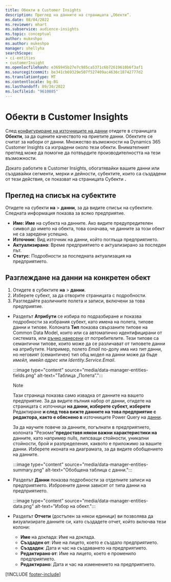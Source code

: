 ```yaml
---
title: Обекти в Customer Insights
description: Преглед на данните на страницата „Обекти“.
ms.date: 08/04/2022
ms.reviewer: mhart
ms.subservice: audience-insights
ms.topic: conceptual
author: mukeshpo
ms.author: mukeshpo
manager: shellyha
searchScope:
- ci-entities
- customerInsight
ms.openlocfilehash: e365945b27e7c985ca5371c6b72619610b6f3af1
ms.sourcegitcommit: be341cb69329e507f527409ac4636c18742777d2
ms.translationtype: MT
ms.contentlocale: bg-BG
ms.lasthandoff: 09/30/2022
ms.locfileid: "9610085"
---
```

# <a name="entities-in-customer-insights"></a>Обекти в Customer Insights

След [конфигуриране на източниците на данни](data-sources.md) отидете в страницата **Обекти**, за да оцените качеството на приетите данни. Обектите се считат за набори от данни. Множество възможности на Dynamics 365 Customer Insights са изградени около тези обекти. Внимателният преглед може да помогне да потвърдите производителността на тези възможности.

Докато работите в Customer Insights, обогатявайки вашите данни или създавайки сегменти, мерки и дейности, субектите, които са създадени от тези действия, се показват на страницата Субекти **.**

## <a name="view-a-list-of-entities"></a>Преглед на списък на субектите

Отидете на субекти **на** > **данни**, за да видите списък на субектите. Следната информация показва за всяко предприятие.

- **Име: Име** на субекта на данните. Ако видите предупредителен символ до името на обекта, това означава, че данните за този обект не са заредени успешно.
- **Източник**: Вид източник на данни, който поглъща предприятието.
- **Актуализирано**: Време предприятието е актуализирано за последен път.
- **Статус**: Подробности за последната актуализация на предприятието.

## <a name="explore-a-specific-entitys-data"></a>Разглеждане на данни на конкретен обект

1. Отидете в субектите **на** > **данни**.
1. Изберете субект, за да отворите страницата с подробности.  
1. Разгледайте различните полета и записи, включени за това предприятие.

- Разделът **Атрибути** се избира по подразбиране и показва подробности за избрания субект, като имена на полета, типове данни и типове. Колоната **Тип** показва свързаните типове на Common Data Model, които или са автоматично идентифицирани от системата, или [ръчно нанесени](map-entities.md) от потребителите. Тези типове са семантични типове, които може да се различават от типовете данни на атрибутите. Например, полето *Email* по-долу има низ *тип* данни, но неговият (семантичен) тип общ модел на данни може да бъде *имейл,* имейл *адрес* или *Identity.Service.Email*.

   :::image type="content" source="media/data-manager-entities-fields.png" alt-text="Таблица „Полета”.":::

   > [!NOTE]
   > Тази страница показва само извадка от данните на вашето предприятие. За да видите пълния набор от данни, отидете на страницата с източници **на данни, изберете субект, изберете** Редактиране **и след това вижте данните на това предприятие с редактора, както е обяснено в** източниците Power Query на [данни](data-sources.md).

   За да научите повече за данните, погълнати в предприятието, колоната "Резюме"**предоставя някои важни характеристики на** данните, като например nulls, липсващи стойности, уникални стойности, брой и разпределения, каквото е приложимо за вашите данни. Изберете иконата на диаграмата, за да видите обобщението на данните.

   :::image type="content" source="media/data-manager-entities-summary.png" alt-text="Обобщена таблица с данни.":::

- Разделът **Данни** показва подробности за отделните записи на предприятието. Изброените данни зависят от типа данни на предприятието.

   :::image type="content" source="media/data-manager-entities-data.png" alt-text="Избор на обект.":::

- Разделът **Отчети** (достъпен за някои единици) ви позволява да визуализирате данните си, като създадете отчет, който включва тези колони:

  - **Име** на доклада: Име на доклада.
  - **Създаден от**: Име на лицето, което е създало предприятието.
  - **Създаден**: Дата и час на създаването на предприятието.
  - **Редактирано от**: Име на лицето, което е променило предприятието.
  - **Редактирано**: Дата и час на изменението на предприятието.

[!INCLUDE [footer-include](includes/footer-banner.md)]
